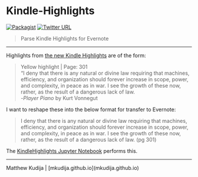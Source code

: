# Kindle-Highlights
[![Packagist](https://img.shields.io/packagist/l/doctrine/orm.svg?maxAge=2592000)](https://github.com/mkudija/Kindle-Highlights/blob/master/LICENSE)
[![Twitter URL](https://img.shields.io/twitter/url/http/shields.io.svg?style=social&maxAge=2592000)](https://twitter.com/mkudija)

> Parse Kindle Highlights for Evernote

<hr>

Highlights from [the new Kindle Highlights](https://kindle.amazon.com/your_highlights) are of the form:

> Yellow highlight | Page: 301 <br>
> “I deny that there is any natural or divine law requiring that machines, efficiency, and organization should forever increase in scope, power, and complexity, in peace as in war. I see the growth of these now, rather, as the result of a dangerous lack of law. <br>
> -*Player Piano* by Kurt Vonnegut

I want to reshape these into the below format for transfer to Evernote:

>I deny that there is any natural or divine law requiring that machines, efficiency, and organization should forever increase in scope, power, and complexity, in peace as in war. I see the growth of these now, rather, as the result of a dangerous lack of law. (pg 301)

The [KindleHighlights Jupyter Notebook](https://github.com/mkudija/Kindle-Highlights/blob/master/KindleHighlights.ipynb) performs this. 

<hr>
Matthew Kudija | [mkudija.github.io](mkudija.github.io)